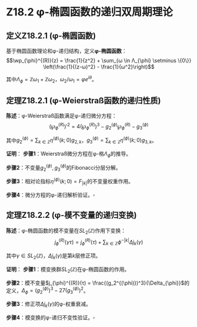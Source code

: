 # Z18.2 φ-椭圆函数的递归双周期理论

## 定义Z18.2.1 (φ-椭圆函数)

基于椭圆函数理论和φ-递归结构，定义**φ-椭圆函数**：
$$\wp_{\phi}^{(R)}(z) = \frac{1}{z^2} + \sum_{ω \in Λ_{\phi} \setminus \{0\}} \left(\frac{1}{(z-ω)^2} - \frac{1}{ω^2}\right)$$

其中$Λ_{\phi} = \mathbb{Z}ω_1 + \mathbb{Z}ω_2$，$ω_2/ω_1 = φe^{iθ}$。

## 定理Z18.2.1 (φ-Weierstraß函数的递归性质)

**陈述**：φ-Weierstraß函数满足φ-递归微分方程：
$$(\wp_{\phi}^{(R)})'^2 = 4(\wp_{\phi}^{(R)})^3 - g_2^{(\phi)} \wp_{\phi}^{(R)} - g_3^{(\phi)}$$

其中$g_2^{(\phi)} = \sum_{k \in \mathbb{Z}} \eta^{(\phi)}(k;0) g_{2,k}$，$g_3^{(\phi)} = \sum_{k \in \mathbb{Z}} \eta^{(\phi)}(k;0) g_{3,k}$。

**证明**：
**步骤1**：Weierstraß微分方程在φ-格$Λ_{\phi}$的推导。

**步骤2**：不变量$g_2^{(\phi)}, g_3^{(\phi)}$的Fibonacci分层分解。

**步骤3**：相对论指标$\eta^{(\phi)}(k;0) = F_{|k|}$的不变量权重作用。

**步骤4**：微分方程的φ-递归解析验证。$\square$

## 定理Z18.2.2 (φ-模不变量的递归变换)

**陈述**：φ-椭圆函数的模不变量在$SL_2(\mathbb{Z})$作用下变换：
$$j_{\phi}^{(R)}(γτ) = j_{\phi}^{(R)}(τ) + \sum_{k \in \mathbb{Z}} \phi^{-|k|} \Delta j_k(γ)$$

其中$γ \in SL_2(\mathbb{Z})$，$\Delta j_k(γ)$是第$k$层修正项。

**证明**：
**步骤1**：模变换群$SL_2(\mathbb{Z})$在φ-椭圆函数的作用。

**步骤2**：模不变量$j_{\phi}^{(R)}(τ) = \frac{(g_2^{(\phi)})^3}{\Delta_{\phi}}$的定义，$\Delta_{\phi} = (g_2^{(\phi)})^3 - 27(g_3^{(\phi)})^2$。

**步骤3**：修正项$\Delta j_k(γ)$的φ-权重衰减。

**步骤4**：模变换的φ-递归不变性验证。$\square$